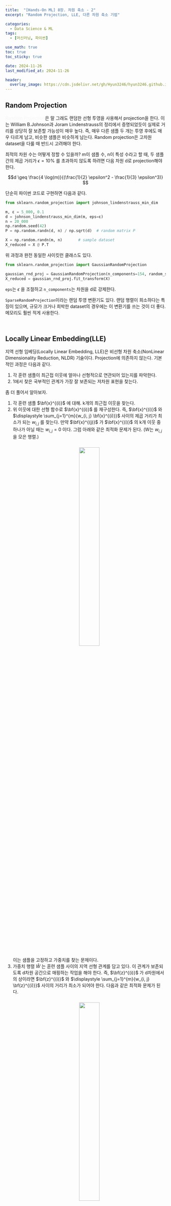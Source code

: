 ```yaml
---
title:  "[Hands-On ML] 8장. 차원 축소 - 2"
excerpt: "Random Projection, LLE, 다른 차원 축소 기법"

categories:
  - Data Science & ML
tags:
  - [머신러닝, 파이썬]

use_math: true
toc: true
toc_sticky: true

date: 2024-11-26
last_modified_at: 2024-11-26

header:
  overlay_image: https://cdn.jsdelivr.net/gh/Hyun3246/hyun3246.github.io@master/image/overlay image/Hands-on ML.png
---
```

## Random Projection
<span style="color:#F5F5F7">Random Projection</span>은 말 그래도 랜덤한 선형 투영을 사용해서 projection을 한다. 이는 William B.Johnson과 Joram Lindenstrauss의 정리에서 증명되었듯이 실제로 거리를 상당히 잘 보존할 가능성이 매우 높다. 즉, 매우 다른 샘플 두 개는 투영 후에도 매우 다르게 남고, 비슷한 샘플은 비슷하게 남는다. Random projection은 고차원 dataset을 다룰 때 반드시 고려해야 한다.

최적의 차원 수는 어떻게 정할 수 있을까? m이 샘플 수, n이 특성 수라고 할 때, 두 샘플 간의 제곱 거리가 $\epsilon=10\%$ 를 초과하지 않도록 하려면 다음 차원 d로 projection해야 한다.

$$d \geq \frac{4 \log(m)}{(\frac{1}{2} \epsilon^2 - \frac{1}{3} \epsilon^3)} $$

단순히 파이썬 코드로 구현하면 다음과 같다.

```python
from sklearn.random_projection import johnson_lindenstrauss_min_dim

m, ε = 5_000, 0.1
d = johnson_lindenstrauss_min_dim(m, eps=ε)
n = 20_000
np.random.seed(42)
P = np.random.randn(d, n) / np.sqrt(d)  # random matrix P

X = np.random.randn(m, n)       # sample dataset
X_reduced = X @ P.T
```

위 과정과 완전 동일한 사이킷런 클래스도 있다.

```python
from sklearn.random_projection import GaussianRandomProjection

gaussian_rnd_proj = GaussianRandomProjection(n_components=154, random_state=42)
X_reduced = gaussian_rnd_proj.fit_transform(X)
```
`eps`는 $\epsilon$ 을 조절하고 `n_components`는 차원을 d로 강제한다.

`SparseRandomProjection`이라는 랜덤 투영 변환기도 있다. 랜덤 행렬이 희소하다는 특징이 있으며, 규모가 크거나 희박한 dataset의 경우에는 이 변환기를 쓰는 것이 더 좋다. 메모리도 훨씬 적게 사용한다.

<br/>

## Locally Linear Embedding(LLE)
지역 선형 임베딩(Locally Linear Embedding, LLE)은 비선형 차원 축소(NonLinear Dimensionality Reduction, NLDR) 기술이다. Projection에 의존하지 않는다. 기본적인 과정은 다음과 같다.

1. 각 훈련 샘플이 최근접 이웃에 얼마나 선형적으로 연관되어 있는지를 파악한다.
2. 1에서 찾은 국부적인 관계가 가장 잘 보존되는 저차원 표현을 찾는다.

좀 더 풀어서 알아보자.

1. 각 훈련 샘플 $\bf{x}^{(i)}$ 에 대해. k개의 최근접 이웃을 찾는다.
2. 위 이웃에 대한 선형 함수로 $\bf{x}^{(i)}$ 를 재구성한다. 즉, $\bf{x}^{(i)}$ 와 $\displaystyle \sum_{j=1}^{m}{w_{i, j} \bf{x}^{(i)}}$ 사이의 제곱 거리가 최소가 되는 $w_{i, j}$ 를 찾는다. 만약 $\bf{x}^{(j)}$ 가 $\bf{x}^{(i)}$ 의 k개 이웃 중 하나가 아닐 때는 $w_{i, j}=0$ 이다. 그럼 아래와 같은 최적화 문제가 된다. (W는 $w_{i, j}$ 을 모은 행렬.)
    <br/>
    <figure style="display:block; text-align:center;">
    <img src="https://cdn.jsdelivr.net/gh/Hyun3246/hyun3246.github.io@master/image/Hands-On ML/LLE 첫번째 최적화 문제.png"
        style="width: 40%; height: auto; margin:10px">
    </figure>
    <br/>
    이는 샘플을 고정하고 가중치를 찾는 문제이다.
3. 가중치 행렬 $\hat{W}$ 는 훈련 샘플 사이의 지역 선형 관계를 담고 있다. 이 관계가 보존되도록 d차원 공간으로 매핑하는 작업을 해야 한다. 즉, $\bf{z}^{(i)}$ 가 d차원에서의 상이라면 $\bf{z}^{(i)}$ 와 $\displaystyle \sum_{j=1}^{m}{w_{i, j} \bf{z}^{(i)}}$ 사이의 거리가 최소가 되어야 한다. 다음과 같은 최적화 문제가 된다.
    <br/>
    <figure style="display:block; text-align:center;">
    <img src="https://cdn.jsdelivr.net/gh/Hyun3246/hyun3246.github.io@master/image/Hands-On ML/LLE 두번째 최적화 문제.png"
        style="width: 40%; height: auto; margin:10px">
    </figure>
    <br/>
    이번에는 앞서와 다르게 가중치를 고정하고 저차원 공간에서 샘플 이미지의 최적 위치를 찾는 것이다.

파이썬 코드를 살펴보자.

```python
from sklearn.datasets import make_swiss_roll
from sklearn.manifold import LocallyLinearEmbedding

X_swiss, t = make_swiss_roll(n_samples=1000, noise=0.2, random_state=42)
lle = LocallyLinearEmbedding(n_components=2, n_neighbors=10, random_state=42)
X_reduced = lle.fit_transform(X_swiss)
```

아쉽게도, 저차원 표현을 만드는 계산 복잡도가 $O(dm^2)$ 인 관계로 대규모 dataset에 적용하기는 어렵다.

<br/>

## 다른 차원 축소 기법
여러가지 다른 차원 축소 기법들이 있다.

1. MultiDimensional Scaling(MDS): 샘플 간의 거리를 보존하며 차원 축소. 고차원 dataset에만 적합.
2. Isomap: 각 샘플을 가장 가까운 이웃과 연결하고 geodesic distance(두 노드 사이의 최단 경로를 이루는 노드의 수)를 유지하며 차원 축소.
3. t-SNE: 비슷한 샘플은 가까이, 비슷하지 않으면 멀리 떨어지도록 차원 축소. 시각화에 주로 사용.
4. Linear Discriminant Analysis(LDA): 선형 분류 알고리즘으로 클래스 사이를 가장 잘 구분하는 축(이 측은 데이터가 투영되는 초평면을 정의한다)을 학습. 다른 분류 알고리즘을 적용하기 전에 차원을 축소 시키는 데 용이.


[코드 보러가기](https://github.com/Hyun3246/Code-Warehouse/blob/757743df9f3ad9e92fb3ad8eb3e7e881fae5d8c6/Hands-On%20ML/Chapter_08_Dimensionality_Reduction.ipynb)


<br/>
<br/>

*별도의 출처 표시가 있는 이미지를 제외한 모든 이미지는 강의자료에서 발췌하였음을 밝힙니다.*
